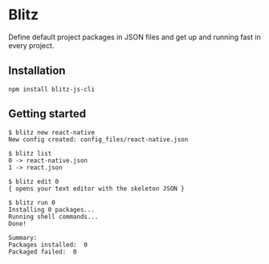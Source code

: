 # Blitz

Define default project packages in JSON files and get up and running fast in every project.

## Installation
```
npm install blitz-js-cli
```

## Getting started
```
$ blitz new react-native
New config created: config_files/react-native.json

$ blitz list
0 -> react-native.json
1 -> react.json

$ blitz edit 0
{ opens your text editor with the skeleton JSON }

$ blitz run 0
Installing 0 packages...
Running shell commands...
Done!

Summary: 
Packages installed:  0
Packaged failed:  0
```

